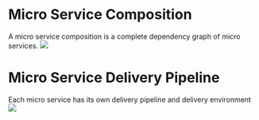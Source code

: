 # Micro Service Composition
A micro service composition is a complete dependency graph of micro services.
![](http://creately.com/jupiter/diagram/image/ihp485dd2-CRAzsBlGLSWkysTfDNLWo1Bvrc=)

# Micro Service Delivery Pipeline
Each micro service has its own delivery pipeline and delivery environment
![](http://creately.com/jupiter/diagram/image/ihp485dd1-Q1Nbq35kpPtt6z7WbMFtE2D1tUk=)
